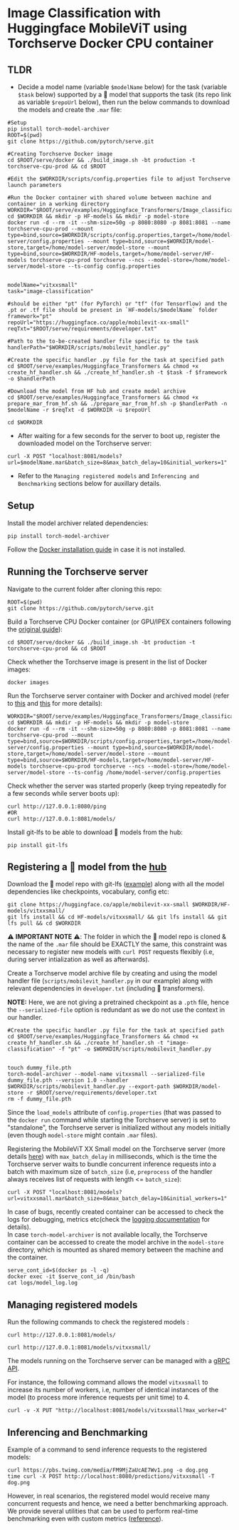 

# Image Classification with Huggingface MobileViT using Torchserve Docker CPU container

## TLDR

* Decide a model name (variable `$modelName` below) for the task (variable `$task` below) supported by a 🤗 model that supports the task (its repo link as variable `$repoUrl` below), then run the below commands to download the models and create the `.mar` file:
```
#Setup
pip install torch-model-archiver
ROOT=$(pwd)
git clone https://github.com/pytorch/serve.git

#Creating Torchserve Docker image
cd $ROOT/serve/docker && ./build_image.sh -bt production -t torchserve-cpu-prod && cd $ROOT

#Edit the $WORKDIR/scripts/config.properties file to adjust Torchserve launch parameters

#Run the Docker container with shared volume between machine and container in a working directory
WORKDIR="$ROOT/serve/examples/Huggingface_Transformers/Image_classification_docker"
cd $WORKDIR && mkdir -p HF-models && mkdir -p model-store
docker run -d --rm -it --shm-size=50g -p 8080:8080 -p 8081:8081 --name torchserve-cpu-prod --mount type=bind,source=$WORKDIR/scripts/config.properties,target=/home/model-server/config.properties --mount type=bind,source=$WORKDIR/model-store,target=/home/model-server/model-store --mount type=bind,source=$WORKDIR/HF-models,target=/home/model-server/HF-models torchserve-cpu-prod torchserve --ncs --model-store=/home/model-server/model-store --ts-config config.properties


modelName="vitxxsmall"
task="image-classification"  

#should be either "pt" (for PyTorch) or "tf" (for Tensorflow) and the .pt or .tf file should be present in `HF-models/$modelName` folder
framework="pt"       
repoUrl="https://huggingface.co/apple/mobilevit-xx-small"
reqTxt="$ROOT/serve/requirements/developer.txt"

#Path to the to-be-created handler file specific to the task
handlerPath="$WORKDIR/scripts/mobilevit_handler.py"

#Create the specific handler .py file for the task at specified path
cd $ROOT/serve/examples/Huggingface_Transformers && chmod +x create_hf_handler.sh && ./create_hf_handler.sh -t $task -f $framework -o $handlerPath

#Download the model from HF hub and create model archive
cd $ROOT/serve/examples/Huggingface_Transformers && chmod +x prepare_mar_from_hf.sh && ./prepare_mar_from_hf.sh -p $handlerPath -n $modelName -r $reqTxt -d $WORKDIR -u $repoUrl

cd $WORKDIR
```

* After waiting for a few seconds for the server to boot up, register the downloaded model on the Torchserve server:
```
curl -X POST "localhost:8081/models?url=$modelName.mar&batch_size=8&max_batch_delay=10&initial_workers=1"
```

* Refer to the `Managing registered models` and `Inferencing and Benchmarking` sections below for auxillary details.

## Setup
Install the model archiver related dependencies:
```
pip install torch-model-archiver
```

Follow the [Docker installation guide](https://docs.docker.com/engine/install/) in case it is not installed.

## Running the Torchserve server
Navigate to the current folder after cloning this repo: 

```
ROOT=$(pwd)
git clone https://github.com/pytorch/serve.git
```

Build a Torchserve CPU Docker container (or GPU/IPEX containers following the [original guide](https://github.com/pytorch/serve/tree/master/docker#create-torchserve-docker-image)):  
```
cd $ROOT/serve/docker && ./build_image.sh -bt production -t torchserve-cpu-prod && cd $ROOT
```

Check whether the Torchserve image is present in the list of Docker images:
```
docker images
```

Run the Torchserve server container with Docker and archived model (refer to [this](https://github.com/pytorch/serve/tree/master/docker#create-torch-model-archiver-from-container) and [this](https://github.com/pytorch/serve/blob/fd4e3e8b72bed67c1e83141265157eed975fec95/docs/use_cases.md#secure-model-serving) for more details):

```
WORKDIR="$ROOT/serve/examples/Huggingface_Transformers/Image_classification_docker"
cd $WORKDIR && mkdir -p HF-models && mkdir -p model-store
docker run -d --rm -it --shm-size=50g -p 8080:8080 -p 8081:8081 --name torchserve-cpu-prod --mount type=bind,source=$WORKDIR/scripts/config.properties,target=/home/model-server/config.properties --mount type=bind,source=$WORKDIR/model-store,target=/home/model-server/model-store --mount type=bind,source=$WORKDIR/HF-models,target=/home/model-server/HF-models torchserve-cpu-prod torchserve --ncs --model-store=/home/model-server/model-store --ts-config /home/model-server/config.properties
```

Check whether the server was started properly (keep trying repeatedly for a few seconds while server boots up):
```
curl http://127.0.0.1:8080/ping
#OR
curl http://127.0.0.1:8081/models/
```

Install git-lfs to be able to download 🤗 models from the hub:
```
pip install git-lfs
```

## Registering a 🤗 model from the [hub](https://huggingface.co/models)

Download the 🤗 model repo with git-lfs ([example](https://huggingface.co/apple/mobilevit-xx-small)) along with all the model dependencies like checkpoints, vocabulary, config etc:
```
git clone https://huggingface.co/apple/mobilevit-xx-small $WORKDIR/HF-models/vitxxsmall/
git lfs install && cd HF-models/vitxxsmall/ && git lfs install && git lfs pull && cd $WORKDIR
```

⚠️ **IMPORTANT NOTE** ⚠️: The folder in which the 🤗 model repo is cloned & the name of the `.mar` file should be EXACTLY the same, this constraint was necessary to register new models with `curl POST` requests flexibly (i.e, during server intialization as well as afterwards).


Create a Torchserve model archive file by creating and using the model handler file (`scripts/mobilevit_handler.py` in our example) along with relevant dependencies in `developer.txt` (including 🤗 transformers).  

**NOTE:** Here, we are not giving a pretrained checkpoint as a `.pth` file, hence the `--serialized-file` option is redundant as we do not use the context in our handler. 
```
#Create the specific handler .py file for the task at specified path
cd $ROOT/serve/examples/Huggingface_Transformers && chmod +x create_hf_handler.sh && ./create_hf_handler.sh -t "image-classification" -f "pt" -o $WORKDIR/scripts/mobilevit_handler.py


touch dummy_file.pth
torch-model-archiver --model-name vitxxsmall --serialized-file dummy_file.pth --version 1.0 --handler $WORKDIR/scripts/mobilevit_handler.py --export-path $WORKDIR/model-store -r $ROOT/serve/requirements/developer.txt
rm -f dummy_file.pth
```

Since the `load_models` attribute of `config.properties` (that was passed to the `docker run` command while starting the Torchserve server) is set to "standalone", the Torchserve server is initialized without any models initially (even though `model-store` might contain `.mar` files). 

Registering the MobileViT XX Small model on the Torchserve server (more details [here](https://github.com/pytorch/serve/blob/master/docs/management_api.md#register-a-model)) with `max_batch_delay` in milliseconds, which is the time the Torchserve server waits to bundle concurrent inference requests into a batch with maximum size of `batch_size` (i.e, `preprocess` of the handler always receives list of requests with length <= `batch_size`):
```
curl -X POST "localhost:8081/models?url=vitxxsmall.mar&batch_size=8&max_batch_delay=10&initial_workers=1"
```

In case of bugs, recently created container can be accessed to check the logs for debugging, metrics etc(check the [logging documentation](https://github.com/pytorch/serve/blob/master/docs/logging.md) for details).  
In case `torch-model-archiver` is not available locally, the Torchserve container can be accessed to create the model archive in the `model-store` directory, which is mounted as shared memory between the machine and the container.  

```
serve_cont_id=$(docker ps -l -q) 
docker exec -it $serve_cont_id /bin/bash
cat logs/model_log.log
```

## Managing registered models

Run the following commands to check the registered models :
```
curl http://127.0.0.1:8081/models/

curl http://127.0.0.1:8081/models/vitxxsmall/
```

The models running on the Torchserve server can be managed with a [gRPC API](https://github.com/pytorch/serve/blob/master/docs/management_api.md#scale-workers).

For instance, the following command allows the model `vitxxsmall` to increase its number of workers, i.e, number of identical instances of the model (to process more inference requests per unit time) to 4.
```
curl -v -X PUT "http://localhost:8081/models/vitxxsmall?max_worker=4"
```



## Inferencing and Benchmarking

Example of a command to send inference requests to the registered models:
```
curl https://pbs.twimg.com/media/FM9MjZaUcAE7Wv1.png -o dog.png
time curl -X POST http://localhost:8080/predictions/vitxxsmall -T dog.png
```


However, in real scenarios, the registered model would receive many concurrent requests and hence, we need a better benchmarking approach. We provide several utilities that can be used to perform real-time benchmarking even with custom metrics ([reference](https://github.com/pytorch/serve/tree/master/benchmarks#torchserve-model-server-benchmarking)).  